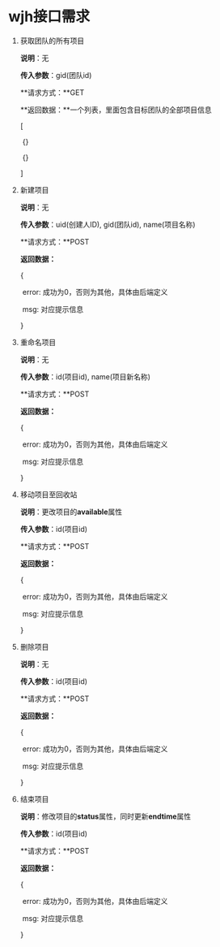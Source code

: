# wjh接口需求

1. 获取团队的所有项目

   **说明**：无

   **传入参数**：gid(团队id)

   **请求方式：**GET

   **返回数据：**一个列表，里面包含目标团队的全部项目信息

   [

   ​	{}

   ​	{}

   ]



2. 新建项目

   **说明**：无

   **传入参数**：uid(创建人ID), gid(团队id), name(项目名称)

   **请求方式：**POST

   **返回数据：**

   {

   ​	error: 成功为0，否则为其他，具体由后端定义

   ​	msg: 对应提示信息

   }



3. 重命名项目

   **说明**：无

   **传入参数**：id(项目id), name(项目新名称)

   **请求方式：**POST

   **返回数据：**

   {

   ​	error: 成功为0，否则为其他，具体由后端定义

   ​	msg: 对应提示信息

   }

   

4. 移动项目至回收站

   **说明**：更改项目的**available**属性

   **传入参数**：id(项目id)

   **请求方式：**POST

   **返回数据：**

   {

   ​	error: 成功为0，否则为其他，具体由后端定义

   ​	msg: 对应提示信息

   }

   

5. 删除项目

   **说明**：无

   **传入参数**：id(项目id)

   **请求方式：**POST

   **返回数据：**

   {

   ​	error: 成功为0，否则为其他，具体由后端定义

   ​	msg: 对应提示信息

   }

   

6. 结束项目

   **说明**：修改项目的**status**属性，同时更新**endtime**属性

   **传入参数**：id(项目id)

   **请求方式：**POST

   **返回数据：**

   {

   ​	error: 成功为0，否则为其他，具体由后端定义

   ​	msg: 对应提示信息

   }

​	
